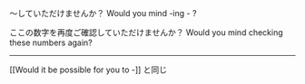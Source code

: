 ～していただけませんか？
Would you mind -ing - ?

ここの数字を再度ご確認していただけませんか？
Would you mind checking these numbers again?

---

[[Would it be possible for you to -]] と同じ

